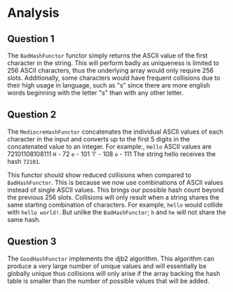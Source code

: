 # Analysis

## Question 1

The `BadHashFunctor` functor simply returns the ASCII value of the first character in the string.
This will perform badly as uniqueness is limited to 256 ASCII characters, thus the underlying array would only require 256 slots.
Additionally, some characters would have frequent collisions due to their high usage in language, such as "s" since there are more english words beginning with the letter "s" than with any other letter.

## Question 2

The `MediocreHashFunctor` concatenates the individual ASCII values of each character in the input and converts up to the first 5 digits in the concatenated value to an integer.
For example:, `Hello` ASCII values are 72101108108111
`H` - 72
`e` - 101
'l' - 108
`o` - 111
The string hello receives the hash `72101`.

This functor should show reduced collisions when compared to `BadHashFunctor`. 
This is because we now use combinations of ASCII values instead of single ASCII values.
This brings our possible hash count beyond the previous 256 slots.
Collisions will only result when a string shares the same starting combination of characters.
For example, `hello` would collide with `hello world!`.
But unlike the `BadHashFunctor`; `h` and `he` will not share the same hash.

## Question 3

The `GoodHashFunctor` implements the djb2 algorithm.
This algorithm can produce a very large number of unique values and will essentially be globally unique thus collisions will only arise if the array backing the hash table is smaller than the number of possible values that will be added.